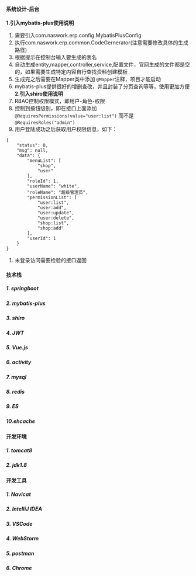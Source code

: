 #### 系统设计-后台
**1.引入mybatis-plus使用说明**  
1. 需要引入com.naswork.erp.config.MybatisPlusConfig
1. 执行com.naswork.erp.common.CodeGernerator(注意需要修改具体的生成路径)   
2. 根据提示在控制台输入要生成的表名  
3. 自动生成entity,mapper,controller,service,配置文件，官网生成的文件都是空的，如果需要生成特定内容自行查找资料创建模板  
4. 生成完之后需要在Mapper类中添加 ```@Mapper```注释，项目才能启动    
5. mybatis-plus提供很好的增删查改，并且封装了分页查询等等，使用更加方便
**2.引入shiro使用说明**       
1. RBAC控制权限模式，即用户-角色-权限    
1. 控制到按钮级别，即在接口上面添加```@RequiresPermissions(value="user:list")``` 而不是```@RequiresRoles("admin")```
1. 用户登陆成功之后获取用户权限信息，如下：     
```
{
    "status": 0,
    "msg": null,
    "data": {
        "menuList": [
            "shop",
            "user"
        ],
        "roleId": 1,
        "userName": "white",
        "roleName": "超级管理员",
        "permissionList": [
            "user:list",
            "user:add",
            "user:update",
            "user:delete",
            "shop:list",
            "shop:add"
        ],
        "userId": 1
    }
}
```
1. 未登录访问需要检验的接口返回

#### 技术栈
##### 1. springboot
##### 2. mybatis-plus
##### 3. shiro
##### 4. JWT
##### 5. Vue.js
##### 6. activity
##### 7. mysql
##### 8. redis
##### 9. ES
##### 10.ehcache

#### 开发环境
##### 1. tomcat8
##### 2. jdk1.8

#### 开发工具
##### 1. Navicat
##### 2. IntelliJ IDEA
##### 3. VSCode
##### 4. WebStorm
##### 5. postman
##### 6. Chrome



